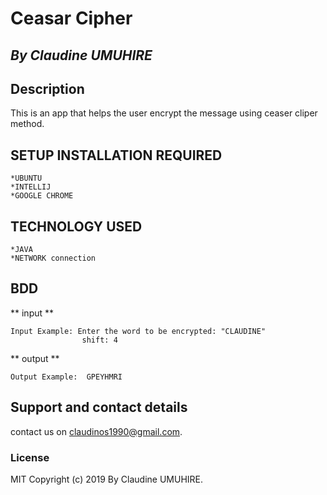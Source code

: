 # Ceasar Cipher

## *By Claudine UMUHIRE*

## Description

This is an app that helps the user encrypt the message using ceaser cliper method.

## SETUP INSTALLATION REQUIRED
    *UBUNTU
    *INTELLIJ
    *GOOGLE CHROME
    
 ## TECHNOLOGY USED 
 
    *JAVA 
    *NETWORK connection



## BDD

** input ** 

    Input Example: Enter the word to be encrypted: "CLAUDINE"
                    shift: 4
** output ** 

    Output Example:  GPEYHMRI
 

## Support and contact details
contact us on claudinos1990@gmail.com.

### License
MIT Copyright (c) 2019 By Claudine UMUHIRE. 
